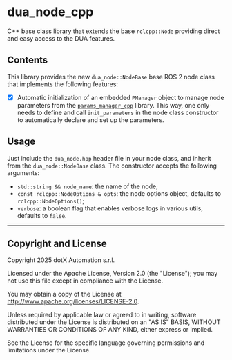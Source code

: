 # dua_node_cpp

C++ base class library that extends the base `rclcpp::Node` providing direct and easy access to the DUA features.

## Contents

This library provides the new `dua_node::NodeBase` base ROS 2 node class that implements the following features:

- [x] Automatic initialization of an embedded `PManager` object to manage node parameters from the [`params_manager_cpp`](https://github.com/dotX-Automation/params_manager/README.md) library. This way, one only needs to define and call `init_parameters` in the node class constructor to automatically declare and set up the parameters.

## Usage

Just include the `dua_node.hpp` header file in your node class, and inherit from the `dua_node::NodeBase` class. The constructor accepts the following arguments:

- `std::string && node_name`: the name of the node;
- `const rclcpp::NodeOptions & opts`: the node options object, defaults to `rclcpp::NodeOptions()`;
- `verbose`: a boolean flag that enables verbose logs in various utils, defaults to `false`.

---

## Copyright and License

Copyright 2025 dotX Automation s.r.l.

Licensed under the Apache License, Version 2.0 (the "License"); you may not use this file except in compliance with the License.

You may obtain a copy of the License at <http://www.apache.org/licenses/LICENSE-2.0>.

Unless required by applicable law or agreed to in writing, software distributed under the License is distributed on an "AS IS" BASIS, WITHOUT WARRANTIES OR CONDITIONS OF ANY KIND, either express or implied.

See the License for the specific language governing permissions and limitations under the License.
